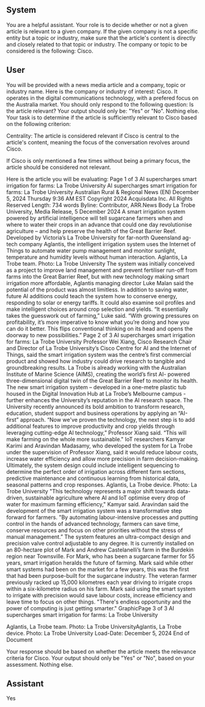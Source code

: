 ## System

You are a helpful assistant. Your role is to decide whether or not a given article is relevant to a given company. If the given company is not a specific entity but a topic or industry, make sure that the article's content is directly and closely related to that topic or industry. The company or topic to be considered is the following: Cisco.

## User


You will be provided with a news media article and a company, topic or industry name. Here is the company or industry of interest: Cisco. It operates in the digital communications technology, with a prefered focus on the Australia market. You should only respond to the following question: Is the article relevant? Your output should only be: "Yes" or "No". Nothing else. Your task is to determine if the article is sufficiently relevant to Cisco based on the following criterion:

Centrality: The article is considered relevant if Cisco is central to the article's content, meaning the focus of the conversation revolves around Cisco.

If Cisco is only mentioned a few times without being a primary focus, the article should be considered not relevant.

Here is the article you will be evaluating: Page 1 of 3
AI supercharges smart irrigation for farms: La Trobe University
AI supercharges smart irrigation for farms: La Trobe University
Australian Rural & Regional News (EN)
December 5, 2024 Thursday 9:36 AM EST
Copyright 2024 Acquisdata Inc. All Rights Reserved
Length: 734 words
Byline: Contributor,
ARR.News
Body
La Trobe University, Media Release, 5 December 2024
A smart irrigation system powered by artificial intelligence will tell sugarcane farmers when and where to water their 
crops in an advance that could one day revolutionise agriculture – and help preserve the health of the Great Barrier 
Reef.
Developed by Victoria’s La Trobe University for far-north Queensland ag-tech company Aglantis, the intelligent 
irrigation system uses the Internet of Things to automate water pump management and monitor sunlight, 
temperature and humidity levels without human interaction.
Aglantis, La Trobe team. Photo: La Trobe University
The system was initially conceived as a project to improve land management and prevent fertiliser run-off from 
farms into the Great Barrier Reef, but with new technology making smart irrigation more affordable, Aglantis 
managing director Luke Malan said the potential of the product was almost limitless.
In addition to saving water, future AI additions could teach the system how to conserve energy, responding to solar 
or energy tariffs. It could also examine soil profiles and make intelligent choices around crop selection and yields.
“It essentially takes the guesswork out of farming,” Luke said. “With growing pressures on profitability, it’s more 
imperative to know what you’re doing and how you can do it better. This flips conventional thinking on its head and 
opens the doorway to new possibilities.”
Page 2 of 3
AI supercharges smart irrigation for farms: La Trobe University
Professor Wei Xiang, Cisco Research Chair and Director of La Trobe University’s Cisco Centre for AI and the 
Internet of Things, said the smart irrigation system was the centre’s first commercial product and showed how 
industry could drive research to tangible and groundbreaking results.
La Trobe is already working with the Australian Institute of Marine Science (AIMS), creating the world’s first AI-
powered three-dimensional digital twin of the Great Barrier Reef to monitor its health.
The new smart irrigation system – developed in a one-metre plastic tub housed in the Digital Innovation Hub at La 
Trobe’s Melbourne campus - further enhances the University’s reputation in the AI research space.
The University recently announced its bold ambition to transform research, education, student support and business 
operations by applying an “AI-first” approach.
“Now we've proven the technology, the next step is to add additional features to improve productivity and crop 
yields through leveraging cutting-edge AI technology,” Professor Xiang said. “This will make farming on the whole 
more sustainable."
IoT researchers Kamyar Karimi and Aravindan Madasamy, who developed the system for La Trobe under the 
supervision of Professor Xiang, said it would reduce labour costs, increase water efficiency and allow more 
precision in farm decision-making.
Ultimately, the system design could include intelligent sequencing to determine the perfect order of irrigation across 
different farm sections, predictive maintenance and continuous learning from historical data, seasonal patterns and 
crop responses.
Aglantis, La Trobe device. Photo: La Trobe University
"This technology represents a major shift towards data-driven, sustainable agriculture where AI and IoT optimise 
every drop of water for maximum farming efficiency," Kamyar said.
Aravindan said the development of the smart irrigation system was a transformative step forward for farmers.
"By automating labour-intensive processes and putting control in the hands of advanced technology, farmers can 
save time, conserve resources and focus on other priorities without the stress of manual management.”
The system features an ultra-compact design and precision valve control adjustable to any degree.
It is currently installed on an 80-hectare plot of Mark and Andrew Castelanelli’s farm in the Burdekin region near 
Townsville.
For Mark, who has been a sugarcane farmer for 55 years, smart irrigation heralds the future of farming.
Mark said while other smart systems had been on the market for a few years, this was the first that had been 
purpose-built for the sugarcane industry.
The veteran farmer previously racked up 15,000 kilometres each year driving to irrigate crops within a six-kilometre 
radius on his farm.
Mark said using the smart system to irrigate with precision would save labour costs, increase efficiency and leave 
time to focus on other things.
"There's endless opportunity and the power of computing is just getting smarter."
GraphicPage 3 of 3
AI supercharges smart irrigation for farms: La Trobe University
 
Aglantis, La Trobe team. Photo: La Trobe UniversityAglantis, La Trobe device. Photo: La Trobe University
Load-Date: December 5, 2024
End of Document

Your response should be based on whether the article meets the relevance criteria for Cisco.
Your output should only be "Yes" or "No", based on your assessment. Nothing else.
            

## Assistant

Yes


